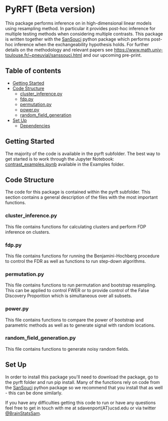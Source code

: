 # PyRFT (Beta version)
This package performs inference on in high-dimensional linear models using resampling method. In particular it provides post-hoc inference for multiple testing methods when considering multiple contrasts. This package is written together with the [SanSouci](https://github.com/pneuvial/sanssouci.python) python package which performs post-hoc inference when the exchangeability hypothesis holds. For further details on the methodology and relevant papers
see https://www.math.univ-toulouse.fr/~pneuvial/sanssouci.html and our upcoming pre-print.

## Table of contents
* [Getting Started](#folderstruct)
* [Code Structure](#codestruct)
    * [cluster_inference.py](#cinference)
    * [fdp.py](#fdp)
    * [permutation.py](#permutation)
    * [power.py](#power)
    * [random_field_generation](#rft)
* [Set Up](#setup)
    * [Dependencies](#dependencies)

## Getting Started <a name="folderstruct"></a>
The majority of the code is available in the pyrft subfolder. The best way to get started is to work through the Jupyter Notebook: [contrast_examples.ipynb](https://github.com/sjdavenport/pyrft/blob/master/examples/contrasts_example.ipynb) available in the Examples folder. 

## Code Structure <a name="codestruct"></a>
The code for this package is contained within the pyrft subfolder. This section contains a general description of the files with the most important functions.

### cluster_inference.py <a name="cinference"></a>
This file contains functions for calculating clusters and perform FDP inference on clusters.

### fdp.py <a name="fdp"></a>
This file contains functions for running the Benjamini-Hochberg procedure to control the FDR as well as functions to run step-down algorithms.

### permutation.py <a name="permutation"></a>
This file contains functions to run permutation and bootstrap resampling. This can be applied to control FWER or to provide control of the False Discovery Proporition which is simultaneous over all subsets.

### power.py <a name="power"></a>
This file contains functions to compare the power of bootstrap and parametric methods as well as to generate signal with random locations.

### random_field_generation.py <a name="rft"></a>
This file contains functions to generate noisy random fields.  

## Set Up <a name="setup"></a>
In order to install this package you'll need to download the package, go to the pyrft folder and run pip install. Many of the functions rely on code from the [SanSouci](https://github.com/pneuvial/sanssouci.python) python package so we recommend that you install that as well - this can be done similarly.  

If you have any difficulties getting this code to run or have any questions
feel free to get in touch with me at sdavenport(AT)ucsd.edu or via twitter [@BrainStatsSam](https://twitter.com/BrainStatsSam).
